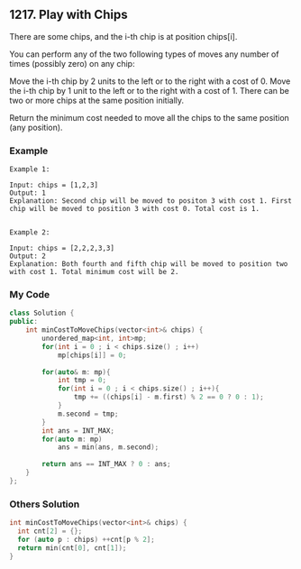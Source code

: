 ## 1217. Play with Chips

There are some chips, and the i-th chip is at position chips[i].

You can perform any of the two following types of moves any number of times (possibly zero) on any chip:

Move the i-th chip by 2 units to the left or to the right with a cost of 0.
Move the i-th chip by 1 unit to the left or to the right with a cost of 1.
There can be two or more chips at the same position initially.

Return the minimum cost needed to move all the chips to the same position (any position).


### Example
```
Example 1:

Input: chips = [1,2,3]
Output: 1
Explanation: Second chip will be moved to positon 3 with cost 1. First chip will be moved to position 3 with cost 0. Total cost is 1.


Example 2:

Input: chips = [2,2,2,3,3]
Output: 2
Explanation: Both fourth and fifth chip will be moved to position two with cost 1. Total minimum cost will be 2.
```

### My Code
```c++
class Solution {
public:
    int minCostToMoveChips(vector<int>& chips) {
        unordered_map<int, int>mp;
        for(int i = 0 ; i < chips.size() ; i++)
            mp[chips[i]] = 0;
        
        for(auto& m: mp){
            int tmp = 0;
            for(int i = 0 ; i < chips.size() ; i++){
                tmp += ((chips[i] - m.first) % 2 == 0 ? 0 : 1);
            }
            m.second = tmp;
        }
        int ans = INT_MAX;
        for(auto m: mp)
            ans = min(ans, m.second);
        
        return ans == INT_MAX ? 0 : ans;
    }
};
```


### Others Solution
```c++
int minCostToMoveChips(vector<int>& chips) {
  int cnt[2] = {};
  for (auto p : chips) ++cnt[p % 2];
  return min(cnt[0], cnt[1]);
}
```

